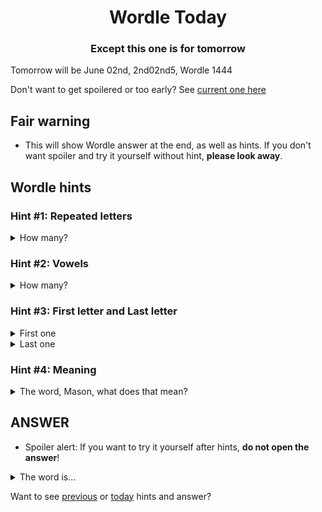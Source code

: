 <h1 align="center">
Wordle Today
</h1>

<h3 align="center">
Except this one is for tomorrow
</h3>

Tomorrow will be June 02nd, 2nd02nd5, Wordle 1444

Don't want to get spoilered or too early? See [current one here](README.md)

## Fair warning
- This will show Wordle answer at the end, as well as hints. If you don't want spoiler and try it yourself without hint, **please look away**.

## Wordle hints

### Hint #1: Repeated letters
<details>
  <summary>How many?</summary>
  1 repeated letters.
</details>

### Hint #2: Vowels
<details>
  <summary>How many?</summary>
  There are 1 vowels. In fact, one of them are repeated. If I count that too, there are 2 vowels.
</details>

### Hint #3: First letter and Last letter
<details>
  <summary>First one</summary>
  Begins with the letter "P"
</details>
<details>
  <summary>Last one</summary>
  Ends with the letter "N"
</details>

### Hint #4: Meaning
<details>
  <summary>The word, Mason, what does that mean?</summary>
  A forked tool used by clothiers for dressing cloth.
</details>

## ANSWER
- Spoiler alert: If you want to try it yourself after hints, **do not open the answer**!

<details>
  <summary>The word is...</summary>
  PREEN
</details>

Want to see [previous](PREVIOUS.md) or [today](README.md) hints and answer?